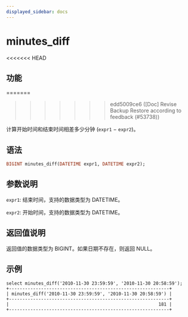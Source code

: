```yaml
---
displayed_sidebar: docs
---
```


# minutes_diff

<<<<<<< HEAD
## 功能
=======

>>>>>>> edd5009ce6 ([Doc] Revise Backup Restore according to feedback (#53738))

计算开始时间和结束时间相差多少分钟 (`expr1` − `expr2`)。

## 语法

```Haskell
BIGINT minutes_diff(DATETIME expr1, DATETIME expr2);
```

## 参数说明

`expr1`: 结束时间，支持的数据类型为 DATETIME。

`expr2`: 开始时间，支持的数据类型为 DATETIME。

## 返回值说明

返回值的数据类型为 BIGINT。如果日期不存在，则返回 NULL。

## 示例

```Plain Text
select minutes_diff('2010-11-30 23:59:59', '2010-11-30 20:58:59');
+------------------------------------------------------------+
| minutes_diff('2010-11-30 23:59:59', '2010-11-30 20:58:59') |
+------------------------------------------------------------+
|                                                        181 |
+------------------------------------------------------------+
```
